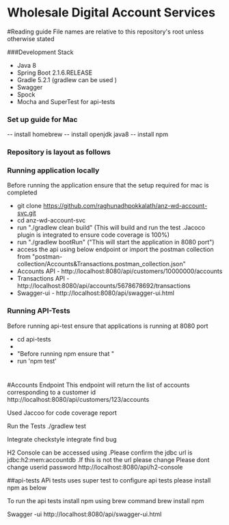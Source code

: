 Wholesale Digital Account Services
=========================================

#Reading guide
File names are relative to this repository's root unless otherwise stated

###Development Stack
- Java 8
- Spring Boot 2.1.6.RELEASE
- Gradle 5.2.1 (gradlew can be used )
- Swagger
- Spock
- Mocha and SuperTest for api-tests

### Set up guide for  Mac
-- install homebrew
-- install openjdk java8
-- install npm 


### Repository is layout as follows 



### Running application locally 
Before running the application ensure that the setup required for mac is completed
   -  git clone https://github.com/raghunadhpokkalath/anz-wd-account-svc.git
   -  cd anz-wd-account-svc
   - run "./gradlew clean build"  (This will build and run the test .Jacoco plugin is integrated to ensure code coverage is 100%)
   - run "./gradlew bootRun"  ("This will start the application in 8080 port")
   - access the api using below endpoint or import the postman collection from "postman-collection/Accounts&Transactions.postman_collection.json"
   - Accounts API  - http://localhost:8080/api/customers/10000000/accounts
   - Transactions API - http://localhost:8080/api/accounts/5678678692/transactions
   - Swagger-ui  - http://localhost:8080/api/swagger-ui.html

### Running API-Tests
 Before running api-test ensure that applications is running at 8080 port
 - cd api-tests 
 - 
 - "Before running npm ensure that "
 -  run 'npm test'
#

#Accounts Endpoint
This endpoint will return the list of accounts corresponding to a customer id
http://localhost:8080/api/customers/123/accounts

Used Jaccoo for code coverage report

Run the Tests
 ./gradlew test
 
 
 Integrate checkstyle
 integrate find bug
 
 
 H2 Console can be accessed using .Please confirm the jdbc url is jdbc:h2:mem:accountdb .If this is not the url please change Please dont change userid password
 http://localhost:8080/api/h2-console 
 
 ##api-tests 
 APi tests uses super test to configure api tests please install npm as below
 
 To run the api tests install npm using brew command
 brew install npm
 
 Swagger -ui 
http://localhost:8080/api/swagger-ui.html

 
 